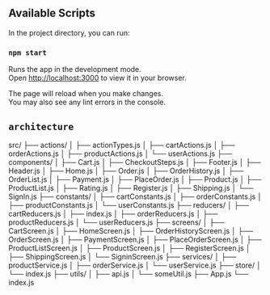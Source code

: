## Available Scripts

In the project directory, you can run:

### `npm start`

Runs the app in the development mode.\
Open [http://localhost:3000](http://localhost:3000) to view it in your browser.

The page will reload when you make changes.\
You may also see any lint errors in the console.

## `architecture`

src/
├── actions/
│ ├── actionTypes.js
│ ├── cartActions.js
│ ├── orderActions.js
│ ├── productActions.js
│ └── userActions.js
├── components/
│ ├── Cart.js
│ ├── CheckoutSteps.js
│ ├── Footer.js
│ ├── Header.js
│ ├── Home.js
│ ├── Order.js
│ ├── OrderHistory.js
│ ├── OrderList.js
│ ├── Payment.js
│ ├── PlaceOrder.js
│ ├── Product.js
│ ├── ProductList.js
│ ├── Rating.js
│ ├── Register.js
│ ├── Shipping.js
│ └── SignIn.js
├── constants/
│ ├── cartConstants.js
│ ├── orderConstants.js
│ ├── productConstants.js
│ └── userConstants.js
├── reducers/
│ ├── cartReducers.js
│ ├── index.js
│ ├── orderReducers.js
│ ├── productReducers.js
│ └── userReducers.js
├── screens/
│ ├── CartScreen.js
│ ├── HomeScreen.js
│ ├── OrderHistoryScreen.js
│ ├── OrderScreen.js
│ ├── PaymentScreen.js
│ ├── PlaceOrderScreen.js
│ ├── ProductListScreen.js
│ ├── ProductScreen.js
│ ├── RegisterScreen.js
│ ├── ShippingScreen.js
│ └── SigninScreen.js
├── services/
│ ├── productService.js
│ ├── orderService.js
│ └── userService.js
├── store/
│ └── index.js
├── utils/
│ ├── api.js
│ └── someUtil.js
├── App.js
└── index.js
